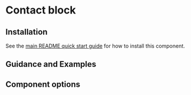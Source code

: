 # Contact block

## Installation

See the [main README quick start guide](https://github.com/alphagov/govuk-frontend#quick-start) for how to install this component.

## Guidance and Examples



## Component options

